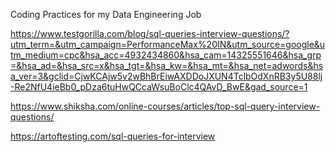 Coding Practices for my Data Engineering Job

https://www.testgorilla.com/blog/sql-queries-interview-questions/?utm_term=&utm_campaign=PerformanceMax%20IN&utm_source=google&utm_medium=cpc&hsa_acc=4932434860&hsa_cam=14325551646&hsa_grp=&hsa_ad=&hsa_src=x&hsa_tgt=&hsa_kw=&hsa_mt=&hsa_net=adwords&hsa_ver=3&gclid=CjwKCAjw5v2wBhBrEiwAXDDoJXUN4TclbOdXnRB3y5U88lj-Re2NfU4ieBb0_pDza6tuHwQCcaWsuBoClc4QAvD_BwE&gad_source=1


https://www.shiksha.com/online-courses/articles/top-sql-query-interview-questions/



https://artoftesting.com/sql-queries-for-interview
